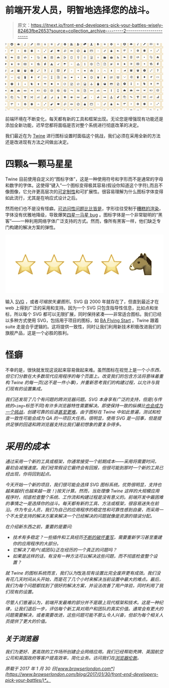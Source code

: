 # 前端开发人员，明智地选择您的战斗。

> 原文：<https://itnext.io/front-end-developers-pick-your-battles-wisely-82463fbe2653?source=collection_archive---------2----------------------->

![](img/437fcaab07e029219cce706f7a34243f.png)

前端环境在不断变化，每天都有新的工具和框架出现。无论您是增强现有功能还是添加全新功能，迟早您都将面临是否对整个系统进行彻底改革的决定。

我们最近在为 [Twine](http://www.twineintranet.com/) 进行图标设置时面临这个挑战，我们必须在采用全新的方法还是改进现有方法之间做出决定。

# 四颗&一颗马星星

Twine 目前使用自定义的“图标字体”，这是一种使用符号和字形而不是通常的字母和数字的字体。这使得“键入”一个图标变得极其容易(假设你知道这个字符),而且不像图像，它允许更高层次的[可定制性](https://css-tricks.com/examples/IconFont/)和可扩展性。很容易理解为什么图标字体变得如此流行，尤其是在响应式设计之后。

然而他们也不是没有怪癖。[可访问性问题比比皆是](https://cloudfour.com/thinks/seriously-dont-use-icon-fonts/)，字形往往受制于[糟糕的渲染](http://stackoverflow.com/questions/12642991/using-an-icon-font-font-awesome-looks-a-little-blurred-and-too-bold)，字体没有优雅地降级，导致爆笑[四星一马星 bug](http://alistapart.com/blog/post/on-our-radar-four-and-a-horse-stars) 。图标字体是一个非常聪明的“黑客”——一种利用网络字体广泛支持的方式。然而，像所有黑客一样，他们缺乏专门构建的解决方案的弹性。

![](img/fe3f0678ddbfc09ee12d5057d2045581.png)

输入 [SVG](https://en.wikipedia.org/wiki/Scalable_Vector_Graphics) ，或者*可缩放矢量图形*。SVG 自 2000 年就存在了，但直到最近才在 web 上得到广泛的采用和支持。因为一个 SVG 只包含指导性信息，比如点和坐标，所以每个 SVG 都可以无限扩展，同时保持紧凑——非常适合图标。我们已经以多种方式使用 SVG，包括用于项目的图标，如 [BA Flying Start](http://ba-flyingstart.com/) 。Twine 跟着 suite 走是合乎逻辑的。这将提供一致性，同时让我们利用新技术积极改进我们的旗舰产品，这是一个必胜的胜利。

# 怪癖

不幸的是，很快就发现这说起来容易做起来难。虽然图标在视觉上是一个*小东西，但它们分散在大多数现代应用程序的每个页面上。改变我们的包含方法将意味着重构 Twine 的每一页(这不是一件小事)，并重新思考我们的构建过程，以允许与我们现有的设置集成。*

*我们还发现了几个有问题的跨浏览器问题。SVG 本身享有广泛的支持，但是(与传统的`<img>`标签不同)有许多浏览器特性需要解决。即使保持一致的纵横比[也会成为一个挑战](https://css-tricks.com/scale-svg/)，创建可靠的后退[甚至更难](http://maketea.co.uk/2015/12/14/svg-icons-are-easy-but-the-fallbacks-arent.html)。由于图标在 Twine 中如此普遍，测试和检查一致性可能会成为 QA 的一项巨大任务。很明显，*使用* SVG 是一回事，但是提供足够的回退和跨浏览器支持比我们最初想象的要复杂得多。*

# *采用的成本*

*通过采用一个新的工具或框架，你通常接受一个前期成本——采用将需要时间，最初会减慢速度。我们经常假设它最终会有回报，但很可能到那时一个新的工具已经出现，你将回到起点。*

*今天开始一个新的项目，我们很可能会选择 SVG 图标系统。优势很明显，支持也越来越好(也越来越一致！)按天计算。然而，当处理像 Twine 这样的大规模应用程序时，彻底检查整个系统、工作流和构建过程是没有意义的。前端开发中最困难的事情之一是选择你的战斗。每天都有新的工具、方法或框架，很容易迷失在前沿。作为专业人员，我们为自己的应用程序的稳定性和可靠性感到自豪，而采用一个不太受支持的解决方案来解决一个已经解决的问题就像是资源的错误分配。*

*在介绍新东西之前，重要的是要问:*

*   *技术有多稳定？一些插件和工具经历[不断的破坏重写](https://github.com/ReactTraining/react-router)，需要重新学习甚至重建你的应用程序的大部分。*
*   *它解决了用户(或团队)正在经历的一个真正的问题吗？*
*   *如果是这样的话，有没有一种方法可以解决这些问题，而不彻底检查整个设置？*

*就 Twine 的图标系统而言，我们认为*改进*现有设置比完全废弃更有成效。我们没有花几天时间从头开始，而是花了几个小时来解决当前设置中最大的难点。最后，我们为每个问题都找到了很好的解决方案，并设法改善了用户体验，同时利用了我们现有的设置。*

*尽管人们普遍认为，前端开发最难的部分并不是跟上现代框架和技术。这是一种纪律，让我们退后一步，评估每个新工具对用户和团队的真实价值。通常会有更大的问题需要解决，或者需要改进，这些问题可能不那么令人兴奋，但却为每个相关人员提供了更大的价值。*

## *关于浏览器*

*我们为更好、更高效的工作场所创建企业网络应用。我们已经帮助壳牌、英国航空公司和英国政府等客户提高效率，简化业务。访问我们在[浏览器伦敦](http://www.browserlondon.com)。*

**原载于 2017 年 1 月 30 日*[*www.browserlondon.com*](https://www.browserlondon.com/blog/2017/01/30/front-end-developers-pick-your-battles/)*。**